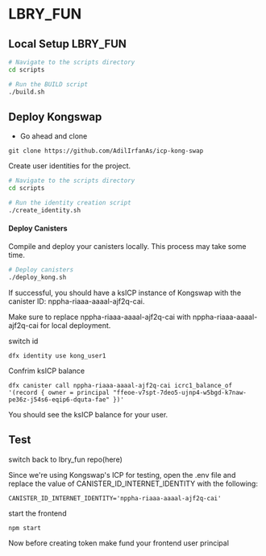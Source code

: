 # LBRY_FUN


## Local Setup LBRY_FUN

```bash
# Navigate to the scripts directory
cd scripts

# Run the BUILD script
./build.sh
```



## Deploy Kongswap

- Go ahead and clone 


 ``` git clone https://github.com/AdilIrfanAs/icp-kong-swap  ```



Create user identities for the project.

```bash
# Navigate to the scripts directory
cd scripts

# Run the identity creation script
./create_identity.sh
```

#### Deploy Canisters

Compile and deploy your canisters locally. This process may take some time.

```bash
# Deploy canisters
./deploy_kong.sh
```
If successful, you should have a ksICP instance of Kongswap with the canister ID:
nppha-riaaa-aaaal-ajf2q-cai.

Make sure to replace nppha-riaaa-aaaal-ajf2q-cai with nppha-riaaa-aaaal-ajf2q-cai for local deployment.


switch id


```dfx identity use kong_user1```


Confrim ksICP balance

``` dfx canister call nppha-riaaa-aaaal-ajf2q-cai icrc1_balance_of '(record { owner = principal "ffeoe-v7spt-7deo5-ujnp4-w5bgd-k7naw-pe36z-j54s6-eqip6-dquta-fae" })' ```


You should see the ksICP balance for your user.


## Test

switch back to lbry_fun repo(here)

Since we're using Kongswap's ICP for testing, open the .env file and replace the value of CANISTER_ID_INTERNET_IDENTITY with the following:

``` CANISTER_ID_INTERNET_IDENTITY='nppha-riaaa-aaaal-ajf2q-cai' ```


start the frontend 



``` npm start ```



Now before creating token make fund your frontend user principal


 
